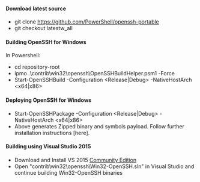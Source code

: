 #### Download latest source
  - git clone https://github.com/PowerShell/openssh-portable
  - git checkout latestw_all

#### Building OpenSSH for Windows
In Powershell:
  - cd repository-root
  - ipmo .\contrib\win32\openssh\OpenSSHBuildHelper.psm1 -Force
  - Start-OpenSSHBuild -Configuration <Release|Debug> -NativeHostArch <x64|x86>

#### Deploying OpenSSH for Windows
  - Start-OpenSSHPackage -Configuration <Release|Debug> -NativeHostArch <x64|x86>
  - Above generates Zipped binary and symbols payload. Follow further installation instructions [here].

#### Building using Visual Studio 2015
  - Download and Install VS 2015 [Community Edition](https://www.visualstudio.com/en-us/products/visual-studio-community-vs.aspx)  
  - Open "contrib\win32\openssh\Win32-OpenSSH.sln" in Visual Studio and continue building Win32-OpenSSH binaries

